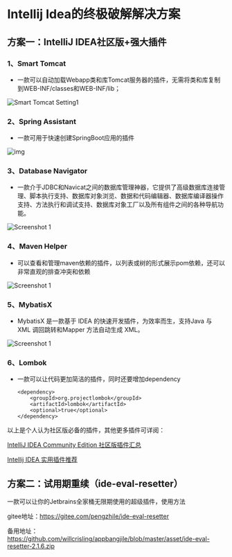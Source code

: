 # Intellij Idea的终极破解解决方案
## 方案一：IntelliJ IDEA社区版+强大插件
### 1、Smart Tomcat
* 一款可以自动加载Webapp类和库Tomcat服务器的插件，无需将类和库复制到WEB-INF/classes和WEB-INF/lib；

![Smart Tomcat Setting1](https://mine-doc.oss-cn-beijing.aliyuncs.com/blogsetting1.png)

### 2、Spring Assistant

* 一款可用于快速创建SpringBoot应用的插件

![img](https://mine-doc.oss-cn-beijing.aliyuncs.com/blogblogwebp)

### 3、Database Navigator

* 一款介于JDBC和Navicat之间的数据库管理神器，它提供了高级数据库连接管理、脚本执行支持、数据库对象浏览、数据和代码编辑器、数据库编译器操作支持、方法执行和调试支持、数据库对象工厂以及所有组件之间的各种导航功能。

![Screenshot 1](https://mine-doc.oss-cn-beijing.aliyuncs.com/blogscreenshot_17907.png)

### 4、Maven Helper

* 可以查看和管理maven依赖的插件，以列表或树的形式展示pom依赖，还可以非常直观的排查冲突和依赖

![Screenshot 1](https://mine-doc.oss-cn-beijing.aliyuncs.com/blogscreenshot_19711.png)

### 5、MybatisX

* MybatisX 是一款基于 IDEA 的快速开发插件，为效率而生，支持Java 与 XML 调回跳转和Mapper 方法自动生成 XML。

![Screenshot 1](https://mine-doc.oss-cn-beijing.aliyuncs.com/blogscreenshot_22963.png)



### 6、Lombok

* 一款可以让代码更加简洁的插件，同时还要增加dependency

  ```
  <dependency>
      <groupId>org.projectlombok</groupId>
      <artifactId>lombok</artifactId>
      <optional>true</optional>
  </dependency>
  ```

  

  

以上是个人认为社区版必备的插件，其他更多插件可详阅：

[IntelliJ IDEA Community Edition 社区版插件汇总](https://blog.csdn.net/tangyb828/article/details/109455322)

[Intellij IDEA 实用插件推荐](https://zhuanlan.zhihu.com/p/111319829)





## 方案二：试用期重续（ide-eval-resetter）

一款可以让你的Jetbrains全家桶无限期使用的超级插件，使用方法

gitee地址：https://gitee.com/pengzhile/ide-eval-resetter

备用地址：https://github.com/willcrisling/appbangjile/blob/master/asset/ide-eval-resetter-2.1.6.zip
